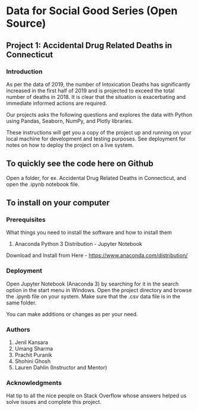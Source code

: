 # Data for Social Good Series (Open Source)

## Project 1: Accidental Drug Related Deaths in Connecticut

### Introduction

 As per the data of 2019, the number of Intoxication Deaths has significantly increased in the first half of 2019 and is projected to exceed the total number of deaths in 2018. It is clear that the situation is exacerbating and immediate informed actions are required.
 
Our projects asks the following questions and explores the data with Python using Pandas, Seaborn, NumPy, and Plotly libraries.

These instructions will get you a copy of the project up and running on your local machine for development and testing purposes. See deployment for notes on how to deploy the project on a live system.

## To quickly see the code here on Github
Open a folder, for ex. Accidental Drug Related Deaths in Connecticut, and open the .ipynb notebook file.

## To install on your computer

### Prerequisites

What things you need to install the software and how to install them

1) Anaconda Python 3 Distribution - Jupyter Notebook

Download and Install from Here - https://www.anaconda.com/distribution/

### Deployment

Open Jupyter Notebook (Anaconda 3) by searching for it in the search option in the start menu in Windows. Open the project directory and browse the .ipynb file on your system. Make sure that the .csv data file is in the same folder.

You can make additions or changes as per your need.

### Authors

1) Jenil Kansara
2) Umang Sharma
3) Prachit Puranik
4) Shohini Ghosh
5) Lauren Dahlin (Instructor and Mentor)

### Acknowledgments

Hat tip to all the nice people on Stack Overflow whose answers helped us solve issues and complete this project.


